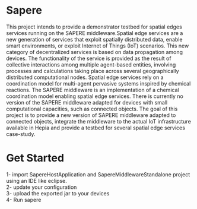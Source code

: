 # Sapere
This project intends to provide a demonstrator testbed for spatial edges services running on the SAPERE middleware.Spatial edge services are a new generation of services that exploit spatially distributed data, enable smart environments, or exploit Internet of Things (IoT) scenarios. This new category of decentralized services is based on data propagation among devices. The functionality of the service is provided as the result of collective interactions among multiple agent-based entities, involving processes and calculations taking place across several geographically distributed computational nodes. Spatial edge services rely on a coordination model for multi-agent pervasive systems inspired by chemical reactions. The SAPERE middleware is an implementation of a chemical coordination model enabling spatial edge services. There is currently no version of the SAPERE middleware adapted for devices with small computational capacities, such as connected objects. The goal of this project is to provide a new version of SAPERE middleware adapted to connected objects, integrate the middleware to the actual IoT infrastructure available in Hepia and provide a testbed for several spatial edge services case-study.

# Get Started
1- import SapereHostApplication and SapereMiddlewareStandalone project using an IDE like eclipse.<br/>
2- update your configuration<br/>
3- upload the exported jar to your devices<br/>
4- Run sapere<br/>
